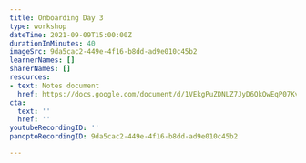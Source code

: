 ```yaml
---
title: Onboarding Day 3
type: workshop
dateTime: 2021-09-09T15:00:00Z
durationInMinutes: 40
imageSrc: 9da5cac2-449e-4f16-b8dd-ad9e010c45b2
learnerNames: []
sharerNames: []
resources:
- text: Notes document
  href: https://docs.google.com/document/d/1VEkgPuZDNLZ7JyD6QkQwEqP07KvaMAai1fk8rcOUvW4/edit#
cta:
  text: ''
  href: ''
youtubeRecordingID: ''
panoptoRecordingID: 9da5cac2-449e-4f16-b8dd-ad9e010c45b2

---
```

